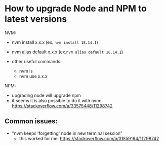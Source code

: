 
# How to upgrade Node and NPM to latest versions


NVM:

- nvm install x.x.x (ex. `nvm install 18.14.1`)
- nvm alias default x.x.x (ex.`nvm alias default 18.14.1`)

- other useful commands: 
  - nvm ls
  - nvm use x.x.x


NPM:
- upgrading node will upgrade npm
- it seems it is also possible to do it with nvm: https://stackoverflow.com/a/33575448/11298742



## Common issues:

- "nvm keeps 'forgetting' node in new terminal session"
  - this worked for me: https://stackoverflow.com/a/31859164/11298742